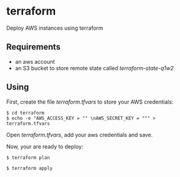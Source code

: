 # terraform
Deploy AWS instances using terraform

## Requirements
* an aws account
* an S3 bucket to store remote state called *terraform-state-q1w2*

## Using

First, create the file *terraform.tfvars* to store your AWS credentials:
```
$ cd terraform
$ echo -e "AWS_ACCESS_KEY = "" \nAWS_SECRET_KEY = """ > terraform.tfvars
```
Open *terraform.tfvars*, add your aws credentials and save.

Now, your are ready to deploy:
```
$ terraform plan

$ terraform apply
```
